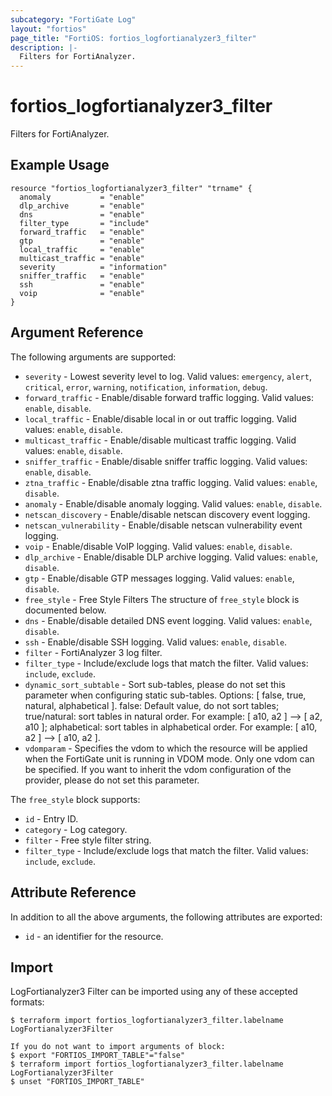```yaml
---
subcategory: "FortiGate Log"
layout: "fortios"
page_title: "FortiOS: fortios_logfortianalyzer3_filter"
description: |-
  Filters for FortiAnalyzer.
---
```


# fortios_logfortianalyzer3_filter
Filters for FortiAnalyzer.

## Example Usage

```hcl
resource "fortios_logfortianalyzer3_filter" "trname" {
  anomaly           = "enable"
  dlp_archive       = "enable"
  dns               = "enable"
  filter_type       = "include"
  forward_traffic   = "enable"
  gtp               = "enable"
  local_traffic     = "enable"
  multicast_traffic = "enable"
  severity          = "information"
  sniffer_traffic   = "enable"
  ssh               = "enable"
  voip              = "enable"
}
```

## Argument Reference

The following arguments are supported:

* `severity` - Lowest severity level to log. Valid values: `emergency`, `alert`, `critical`, `error`, `warning`, `notification`, `information`, `debug`.
* `forward_traffic` - Enable/disable forward traffic logging. Valid values: `enable`, `disable`.
* `local_traffic` - Enable/disable local in or out traffic logging. Valid values: `enable`, `disable`.
* `multicast_traffic` - Enable/disable multicast traffic logging. Valid values: `enable`, `disable`.
* `sniffer_traffic` - Enable/disable sniffer traffic logging. Valid values: `enable`, `disable`.
* `ztna_traffic` - Enable/disable ztna traffic logging. Valid values: `enable`, `disable`.
* `anomaly` - Enable/disable anomaly logging. Valid values: `enable`, `disable`.
* `netscan_discovery` - Enable/disable netscan discovery event logging.
* `netscan_vulnerability` - Enable/disable netscan vulnerability event logging.
* `voip` - Enable/disable VoIP logging. Valid values: `enable`, `disable`.
* `dlp_archive` - Enable/disable DLP archive logging. Valid values: `enable`, `disable`.
* `gtp` - Enable/disable GTP messages logging. Valid values: `enable`, `disable`.
* `free_style` - Free Style Filters The structure of `free_style` block is documented below.
* `dns` - Enable/disable detailed DNS event logging. Valid values: `enable`, `disable`.
* `ssh` - Enable/disable SSH logging. Valid values: `enable`, `disable`.
* `filter` - FortiAnalyzer 3 log filter.
* `filter_type` - Include/exclude logs that match the filter. Valid values: `include`, `exclude`.
* `dynamic_sort_subtable` - Sort sub-tables, please do not set this parameter when configuring static sub-tables. Options: [ false, true, natural, alphabetical ]. false: Default value, do not sort tables; true/natural: sort tables in natural order. For example: [ a10, a2 ] --> [ a2, a10 ]; alphabetical: sort tables in alphabetical order. For example: [ a10, a2 ] --> [ a10, a2 ].
* `vdomparam` - Specifies the vdom to which the resource will be applied when the FortiGate unit is running in VDOM mode. Only one vdom can be specified. If you want to inherit the vdom configuration of the provider, please do not set this parameter.

The `free_style` block supports:

* `id` - Entry ID.
* `category` - Log category.
* `filter` - Free style filter string.
* `filter_type` - Include/exclude logs that match the filter. Valid values: `include`, `exclude`.


## Attribute Reference

In addition to all the above arguments, the following attributes are exported:
* `id` - an identifier for the resource.

## Import

LogFortianalyzer3 Filter can be imported using any of these accepted formats:
```
$ terraform import fortios_logfortianalyzer3_filter.labelname LogFortianalyzer3Filter

If you do not want to import arguments of block:
$ export "FORTIOS_IMPORT_TABLE"="false"
$ terraform import fortios_logfortianalyzer3_filter.labelname LogFortianalyzer3Filter
$ unset "FORTIOS_IMPORT_TABLE"
```
